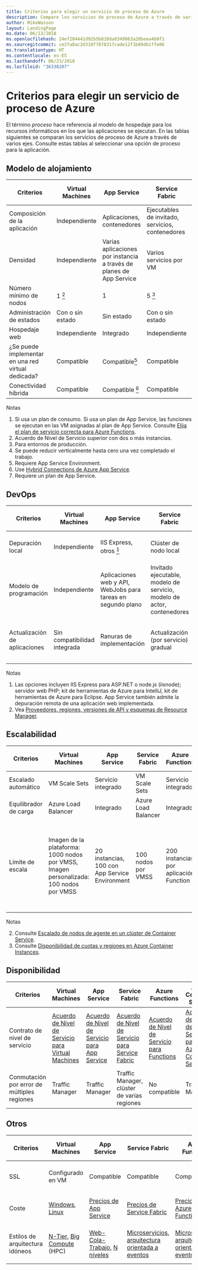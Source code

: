 ```yaml
---
title: Criterios para elegir un servicio de proceso de Azure
description: Compare los servicios de proceso de Azure a través de varios ejes
author: MikeWasson
layout: LandingPage
ms.date: 06/13/2018
ms.openlocfilehash: 24ef204441d92b5b810da0349063a28beea4b0f1
ms.sourcegitcommit: ce2fa8ac2d310f7078317cade12f1b89db1ffe06
ms.translationtype: HT
ms.contentlocale: es-ES
ms.lasthandoff: 06/23/2018
ms.locfileid: "36338207"
---
```

# <a name="criteria-for-choosing-an-azure-compute-service"></a>Criterios para elegir un servicio de proceso de Azure

El término *proceso* hace referencia al modelo de hospedaje para los recursos informáticos en los que las aplicaciones se ejecutan. En las tablas siguientes se comparan los servicios de proceso de Azure a través de varios ejes. Consulte estas tablas al seleccionar una opción de proceso para la aplicación.

## <a name="hosting-model"></a>Modelo de alojamiento

| Criterios | Virtual Machines | App Service | Service Fabric | Azure Functions | Azure Container Service | Azure Container Instances | Azure Batch |
|----------|-----------------|-------------|----------------|-----------------|-------------------------|----------------|-------------|
| Composición de la aplicación | Independiente | Aplicaciones, contenedores | Ejecutables de invitado, servicios, contenedores | Functions | Contenedores | Contenedores | Scheduled jobs  |
| Densidad | Independiente | Varias aplicaciones por instancia a través de planes de App Service | Varios servicios por VM | Sin servidor <a href="#note1"><sup>1</sup></a> | Varios contenedores por VM |Sin instancias dedicadas | Varias aplicaciones por VM |
| Número mínimo de nodos | 1 <a href="#note2"><sup>2</sup></a>  | 1 | 5 <a href="#note3"><sup>3</sup></a> | Sin servidor <a href="#note1"><sup>1</sup></a> | 3 | Sin nodos dedicados | 1 <a href="#note4"><sup>4</sup></a> |
| Administración de estados | Con o sin estado | Sin estado | Con o sin estado | Sin estado | Con o sin estado | Sin estado | Sin estado |
| Hospedaje web | Independiente | Integrado | Independiente | No aplicable | Independiente | Independiente | Sin  |
| ¿Se puede implementar en una red virtual dedicada? | Compatible | Compatible<a href="#note5"><sup>5</sup></a> | Compatible | Compatible <a href="#note5"><sup>5</sup></a> | Compatible | No compatible | Compatible |
| Conectividad híbrida | Compatible | Compatible <a href="#note6"><sup>6</sup></a>  | Compatible | Compatible <a href="#node7"><sup>7</sup></a> | Compatible | No compatible | Compatible |

Notas

1. <span id="note1">Si usa un plan de consumo. Si usa un plan de App Service, las funciones se ejecutan en las VM asignadas al plan de App Service. Consulte [Elija el plan de servicio correcta para Azure Functions][function-plans].</span>
2. <span id="note2">Acuerdo de Nivel de Servicio superior con dos o más instancias</span>.
3. <span id="note3">Para entornos de producción.</span>
4. <span id="note4">Se puede reducir verticalmente hasta cero una vez completado el trabajo</span>.
5. <span id="note5">Requiere App Service Environment.</span>
6. <span id="note6">Use [Hybrid Connections de Azure App Service][app-service-hybrid].</span>
7. <span id="note7">Requiere un plan de App Service.</span>

## <a name="devops"></a>DevOps

| Criterios | Virtual Machines | App Service | Service Fabric | Azure Functions | Azure Container Service | Azure Container Instances | Azure Batch |
|----------|-----------------|-------------|----------------|-----------------|-------------------------|----------------|-------------|
| Depuración local | Independiente | IIS Express, otros <a href="#note1b"><sup>1</sup></a> | Clúster de nodo local | Visual Studio o CLI de Azure Functions | Tiempo de ejecución de contenedor local | Tiempo de ejecución de contenedor local | No compatible |
| Modelo de programación | Independiente | Aplicaciones web y API, WebJobs para tareas en segundo plano | Invitado ejecutable, modelo de servicio, modelo de actor, contenedores | Functions con desencadenadores | Independiente | Independiente | Aplicación de línea de comandos |
| Actualización de aplicaciones | Sin compatibilidad integrada | Ranuras de implementación | Actualización (por servicio) gradual | Ranuras de implementación | Depende del orquestador. La mayoría admiten las actualizaciones graduales | Actualizar una imagen de contenedor | No aplicable |

Notas

1. <span id="note1b">Las opciones incluyen IIS Express para ASP.NET o node.js (iisnode); servidor web PHP; kit de herramientas de Azure para IntelliJ, kit de herramientas de Azure para Eclipse. App Service también admite la depuración remota de una aplicación web implementada.</span>
2. <span id="note2b">Vea [Proveedores, regiones, versiones de API y esquemas de Resource Manager][resource-manager-supported-services].</span> 


## <a name="scalability"></a>Escalabilidad

| Criterios | Virtual Machines | App Service | Service Fabric | Azure Functions | Azure Container Service | Azure Container Instances | Azure Batch |
|----------|-----------------|-------------|----------------|-----------------|-------------------------|----------------|-------------|
| Escalado automático | VM Scale Sets | Servicio integrado | VM Scale Sets | Servicio integrado | No compatible | No compatible | N/D |
| Equilibrador de carga | Azure Load Balancer | Integrado | Azure Load Balancer | Integrado | Azure Load Balancer |  Sin compatibilidad integrada | Azure Load Balancer |
| Límite de escala | Imagen de la plataforma: 1000 nodos por VMSS, Imagen personalizada: 100 nodos por VMSS | 20 instancias, 100 con App Service Environment | 100 nodos por VMSS | 200 instancias por aplicación Function | 100 <a href="#note2c"><sup>1</sup></a> |20 grupos de contenedores por suscripción de forma predeterminada. Póngase en contacto con el servicio de atención al cliente para solicitar un aumento. <a href="#note3c"><sup>2</sup></a> | Límite de 20 núcleos predeterminado. Póngase en contacto con el servicio de atención al cliente para solicitar un aumento. |

Notas

2. <span id="note1c">Consulte [Escalado de nodos de agente en un clúster de Container Service][scale-acs]</span>.
3. <span id="note2c">Consulte [Disponibilidad de cuotas y regiones en Azure Container Instances](/azure/container-instances/container-instances-quotas).</span>


## <a name="availability"></a>Disponibilidad

| Criterios | Virtual Machines | App Service | Service Fabric | Azure Functions | Azure Container Service | Azure Container Instances | Azure Batch |
|----------|-----------------|-------------|----------------|-----------------|-------------------------|----------------|-------------|
| Contrato de nivel de servicio | [Acuerdo de Nivel de Servicio para Virtual Machines][sla-vm] | [Acuerdo de Nivel de Servicio para App Service][sla-app-service] | [Acuerdo de Nivel de Servicio para Service Fabric][sla-sf] | [Acuerdo de Nivel de Servicio para Functions][sla-functions] | [Acuerdo de Nivel de Servicio para Azure Container Service][sla-acs] | [Acuerdo de nivel de servicio para Container Instances](https://azure.microsoft.com/support/legal/sla/container-instances/) | [Acuerdo de Nivel de Servicio para Azure Batch][sla-batch] |
| Conmutación por error de múltiples regiones | Traffic Manager | Traffic Manager | Traffic Manager, clúster de varias regiones | No compatible  | Traffic Manager | No compatible | No compatible |

## <a name="other"></a>Otros

| Criterios | Virtual Machines | App Service | Service Fabric | Azure Functions | Azure Container Service | Azure Container Instances | Azure Batch |
|----------|-----------------|-------------|----------------|-----------------|-------------------------|----------------|-------------|
| SSL | Configurado en VM | Compatible | Compatible  | Compatible | Configurado en VM | Compatible con el contenedor sidecar | Compatible |
| Coste | [Windows][cost-windows-vm], [Linux][cost-linux-vm] | [Precios de App Service][cost-app-service] | [Precios de Service Fabric][cost-service-fabric] | [Precios de Azure Functions][cost-functions] | [Precios de Azure Container Service][cost-acs] | [Precios de Container Instances](https://azure.microsoft.com/pricing/details/container-instances/) | [Precios de Azure Batch][cost-batch]
| Estilos de arquitectura idóneos | [N-Tier][n-tier], [Big Compute][big-compute] (HPC) | [Web-Cola-Trabajo][w-q-w], [N niveles][n-tier] | [Microservicios][microservices], [arquitectura orientada a eventos][event-driven] | [Microservicios][microservices], [arquitectura orientada a eventos][event-driven] | [Microservicios][microservices], [arquitectura orientada a eventos][event-driven] | [Microservicios][microservices], automatización de tareas, trabajos por lotes  | [Big Compute][big-compute] (HPC) |

[cost-linux-vm]: https://azure.microsoft.com/pricing/details/virtual-machines/linux/
[cost-windows-vm]: https://azure.microsoft.com/pricing/details/virtual-machines/windows/
[cost-app-service]: https://azure.microsoft.com/pricing/details/app-service/
[cost-service-fabric]: https://azure.microsoft.com/pricing/details/service-fabric/
[cost-functions]: https://azure.microsoft.com/pricing/details/functions/
[cost-acs]: https://azure.microsoft.com/pricing/details/container-service/
[cost-batch]: https://azure.microsoft.com/pricing/details/batch/

[function-plans]: /azure/azure-functions/functions-scale
[sla-acs]: https://azure.microsoft.com/support/legal/sla/container-service/
[sla-app-service]: https://azure.microsoft.com/support/legal/sla/app-service/
[sla-batch]: https://azure.microsoft.com/support/legal/sla/batch/
[sla-functions]: https://azure.microsoft.com/support/legal/sla/functions/
[sla-sf]: https://azure.microsoft.com/support/legal/sla/service-fabric/
[sla-vm]: https://azure.microsoft.com/support/legal/sla/virtual-machines/

[resource-manager-supported-services]: /azure/azure-resource-manager/resource-manager-supported-services
[scale-acs]: /azure/container-service/kubernetes/container-service-scale#scaling-considerations

[n-tier]: ../architecture-styles/n-tier.md
[w-q-w]: ../architecture-styles/web-queue-worker.md
[microservices]: ../architecture-styles/microservices.md
[event-driven]: ../architecture-styles/event-driven.md
[big-date]: ../architecture-styles/big-data.md
[big-compute]: ../architecture-styles/big-compute.md

[app-service-hybrid]: /azure/app-service/app-service-hybrid-connections